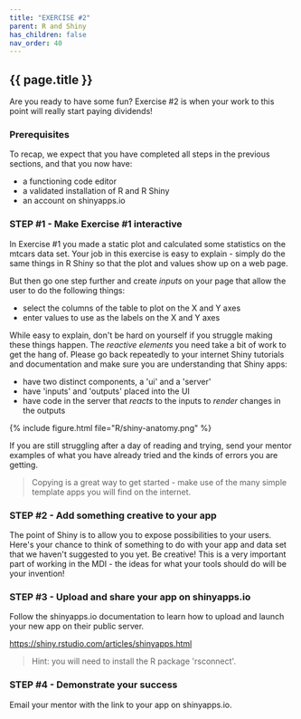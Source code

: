 ```yaml
---
title: "EXERCISE #2"
parent: R and Shiny
has_children: false
nav_order: 40
---
```


## {{ page.title }}

Are you ready to have some fun? Exercise #2 is when your work to this point 
will really start paying dividends!

### Prerequisites

To recap, we expect that you have completed all steps
in the previous sections, and that you now have:

- a functioning code editor
- a validated installation of R and R Shiny
- an account on shinyapps.io

### STEP #1 - Make Exercise #1 interactive

In Exercise #1 you made a static plot and calculated some statistics on the mtcars data set. 
Your job in this exercise is easy to explain - simply do the same things in 
R Shiny so that the plot and values show up on a web page.

But then go one step further and create _inputs_ on your page that allow the user to do the following things:

- select the columns of the table to plot on the X and Y axes
- enter values to use as the labels on the X and Y axes

While easy to explain, don't be hard on yourself if you struggle making these things happen. 
The _reactive elements_ you need take a bit of work to get the hang of. 
Please go back repeatedly to your internet Shiny tutorials and documentation and 
make sure you are understanding that Shiny apps:

- have two distinct components, a 'ui' and a 'server'
- have 'inputs' and 'outputs' placed into the UI
- have code in the server that _reacts_ to the inputs to _render_ changes in the outputs

{% include figure.html file="R/shiny-anatomy.png" %}

If you are still struggling after a day of reading and trying, send your mentor examples 
of what you have already tried and the kinds of errors you are getting.

> Copying is a great way to get started - make use of the many simple template apps you 
> will find on the internet.

### STEP #2 - Add something creative to your app

The point of Shiny is to allow you to expose possibilities to your users. 
Here's your chance to think of something to do with your app and data set that we 
haven't suggested to you yet. Be creative! This is a very important part of working in the MDI - 
the ideas for what your tools should do will be your invention!

### STEP #3 - Upload and share your app on shinyapps.io

Follow the shinyapps.io documentation to learn how to upload and launch your new app on their public server.

<https://shiny.rstudio.com/articles/shinyapps.html>

> Hint: you will need to install the R package 'rsconnect'.

### STEP #4 - Demonstrate your success

Email your mentor with the link to your app on shinyapps.io.
